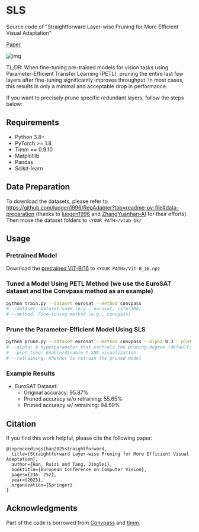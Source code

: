 # SLS
Source code of "Straightforward Layer-wise Pruning for More Efficient Visual Adaptation"

[Paper](http://arxiv.org/abs/2407.14330)

![img](https://github.com/RuiZiHan/SLS/blob/main/SLS.png)

TL;DR: When fine-tuning pre-trained models for vision tasks using Parameter-Efficient Transfer Learning (PETL), pruning the entire last few layers after fine-tuning significantly improves throughput. In most cases, this results in only a minimal and acceptable drop in performance.

If you want to precisely prune specific redundant layers, follow the steps below:

## Requirements
- Python 3.8+
- PyTorch >= 1.8
- Timm == 0.9.10
- Matplotlib
- Pandas
- Scikit-learn

## Data Preparation

To download the datasets, please refer to https://github.com/luogen1996/RepAdapter?tab=readme-ov-file#data-preparation (thanks to [luogen1996](https://github.com/luogen1996) and [ZhangYuanhan-AI](https://github.com/ZhangYuanhan-AI) for their efforts). Then move the dataset folders to `<YOUR PATH>/vtab-1k/`

## Usage
### Pretrained Model
Download the [pretrained ViT-B/16](https://storage.googleapis.com/vit_models/imagenet21k/ViT-B_16.npz) to `<YOUR PATH>/ViT-B_16.npz`

### Tuned a Model Using PETL Method (we use the EuroSAT dataset and the Convpass method as an example)
```sh
python train.py --dataset eurosat --method convpass
# --dataset: Dataset name (e.g., eurosat, cifar100)
# --method: Fine-tuning method (e.g., convpass)
```
### Prune the Parameter-Efficient Model Using SLS
```sh
python prune.py --dataset eurosat --method convpass --alpha 0.3 --plot_tsne False --retraining True
# --alpha: A hyperparameter that controls the pruning degree (default: 0.3)
# --plot_tsne: Enable/disable t-SNE visualization
# --retraining: Whether to retrain the pruned model
```
### Example Results
- EuroSAT Dataset:
  - Original accuracy: 95.87%
  - Pruned accuracy w/o retraining: 55.65%
  - Pruned accuracy w/ retraining: 94.59%
## Citation
If you find this work helpful, please cite the following paper:
```
@inproceedings{han2025straightforward,
  title={Straightforward Layer-wise Pruning for More Efficient Visual Adaptation},
  author={Han, Ruizi and Tang, Jinglei},
  booktitle={European Conference on Computer Vision},
  pages={236--252},
  year={2025},
  organization={Springer}
}
```
## Acknowledgments
Part of the code is borrowed from [Convpass](https://github.com/JieShibo/PETL-ViT/tree/main/convpass) and [timm](https://github.com/rwightman/pytorch-image-models).
